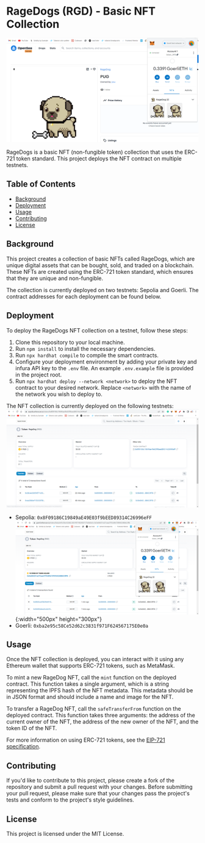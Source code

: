 # RageDogs (RGD) - Basic NFT Collection

![Example Image](./docs/rage-dog-nft.png)

RageDogs is a basic NFT (non-fungible token) collection that uses the ERC-721 token standard. This project deploys the NFT contract on multiple testnets.

## Table of Contents
- [Background](#background)
- [Deployment](#deployment)
- [Usage](#usage)
- [Contributing](#contributing)
- [License](#license)

## Background
This project creates a collection of basic NFTs called RageDogs, which are unique digital assets that can be bought, sold, and traded on a blockchain. These NFTs are created using the ERC-721 token standard, which ensures that they are unique and non-fungible.

The collection is currently deployed on two testnets: Sepolia and Goerli. The contract addresses for each deployment can be found below.

## Deployment
To deploy the RageDogs NFT collection on a testnet, follow these steps:

1. Clone this repository to your local machine.
2. Run `npm install` to install the necessary dependencies.
3. Run `npx hardhat compile` to compile the smart contracts.
4. Configure your deployment environment by adding your private key and infura API key to the `.env` file. An example `.env.example` file is provided in the project root.
5. Run `npx hardhat deploy --network <network>` to deploy the NFT contract to your desired network. Replace `<network>` with the name of the network you wish to deploy to.

The NFT collection is currently deployed on the following testnets:
 ![Example Image](./docs/nft-token-on-sepolia.png)
- Sepolia: `0x8F09186C19849aE49E03f9bEED89314C26996eFF`
![Example Image](./docs/nft-token-on-goerli.png){:width="500px" height="300px"}
- Goerli: `0xba2e95c58Ce52d62c3831f971F624567175E0e0a`

## Usage
Once the NFT collection is deployed, you can interact with it using any Ethereum wallet that supports ERC-721 tokens, such as MetaMask.

To mint a new RageDog NFT, call the `mint` function on the deployed contract. This function takes a single argument, which is a string representing the IPFS hash of the NFT metadata. This metadata should be in JSON format and should include a name and image for the NFT.

To transfer a RageDog NFT, call the `safeTransferFrom` function on the deployed contract. This function takes three arguments: the address of the current owner of the NFT, the address of the new owner of the NFT, and the token ID of the NFT.

For more information on using ERC-721 tokens, see the [EIP-721 specification](https://eips.ethereum.org/EIPS/eip-721).

## Contributing
If you'd like to contribute to this project, please create a fork of the repository and submit a pull request with your changes. Before submitting your pull request, please make sure that your changes pass the project's tests and conform to the project's style guidelines.

## License
This project is licensed under the MIT License.
